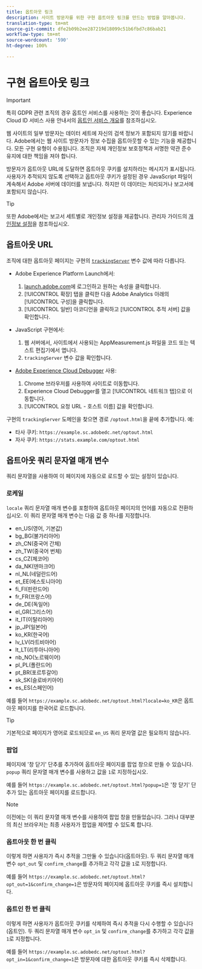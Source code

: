 ```yaml
---
title: 옵트아웃 링크
description: 사이트 방문자를 위한 구현 옵트아웃 링크를 만드는 방법을 알아봅니다.
translation-type: tm+mt
source-git-commit: dfe2b09b2ee287219d18099c51b6fbd7c86bab21
workflow-type: tm+mt
source-wordcount: '590'
ht-degree: 100%

---
```



# 구현 옵트아웃 링크

>[!IMPORTANT]
>
>특히 GDPR 관련 조직의 경우 옵트인 서비스를 사용하는 것이 좋습니다. Experience Cloud ID 서비스 사용 안내서의 [옵트인 서비스 개요](https://docs.adobe.com/content/help/ko-KR/id-service/using/implementation/opt-in-service/optin-overview.html)를 참조하십시오.

웹 사이트의 일부 방문자는 데이터 세트에 자신의 검색 정보가 포함되지 않기를 바랍니다. Adobe에서는 웹 사이트 방문자가 정보 수집을 옵트아웃할 수 있는 기능을 제공합니다. 모든 구현 유형이 수용됩니다. 조직은 자체 개인정보 보호정책과 서명한 약관 준수 유지에 대한 책임을 져야 합니다.

방문자가 옵트아웃 URL에 도달하면 옵트아웃 쿠키를 설치하라는 메시지가 표시됩니다. 사용자가 추적되지 않도록 선택하고 옵트아웃 쿠키가 설정된 경우 JavaScript 파일이 계속해서 Adobe 서버에 데이터를 보냅니다. 하지만 이 데이터는 처리되거나 보고서에 포함되지 않습니다.

>[!TIP]
>
>또한 Adobe에서는 보고서 세트별로 개인정보 설정을 제공합니다. 관리자 가이드의 [개인정보 설정](../../admin/admin/privacy-settings.md)을 참조하십시오.

## 옵트아웃 URL

조직에 대한 옵트아웃 페이지는 구현의 [`trackingServer`](../vars/config-vars/trackingserver.md) 변수 값에 따라 다릅니다.

* Adobe Experience Platform Launch에서:
   1. [launch.adobe.com](https://launch.adobe.com)에 로그인하고 원하는 속성을 클릭합니다.
   2. [!UICONTROL 확장] 탭을 클릭한 다음 Adobe Analytics 아래의 [!UICONTROL 구성]을 클릭합니다.
   3. [!UICONTROL 일반] 아코디언을 클릭하고 [!UICONTROL 추적 서버] 값을 확인합니다.

* JavaScript 구현에서:
   1. 웹 서버에서, 사이트에서 사용되는 AppMeasurement.js 파일을 코드 또는 텍스트 편집기에서 엽니다.
   2. `trackingServer` 변수 값을 확인합니다.

* [Adobe Experience Cloud Debugger](https://docs.adobe.com/content/help/ko-KR/debugger/using/experience-cloud-debugger.html) 사용:
   1. Chrome 브라우저를 사용하여 사이트로 이동합니다.
   2. Experience Cloud Debugger를 열고 [!UICONTROL 네트워크 탭]으로 이동합니다.
   3. [!UICONTROL 요청 URL - 호스트 이름] 값을 확인합니다.

구현의 `trackingServer` 도메인을 찾으면 경로 `/optout.html`을 끝에 추가합니다. 예:

* 타사 쿠키: `https://example.sc.adobedc.net/optout.html`
* 자사 쿠키: `https://stats.example.com/optout.html`

## 옵트아웃 쿼리 문자열 매개 변수

쿼리 문자열을 사용하여 이 페이지에 자동으로 로드할 수 있는 설정이 있습니다.

### 로케일

`locale` 쿼리 문자열 매개 변수를 포함하여 옵트아웃 페이지의 언어를 자동으로 전환하십시오. 이 쿼리 문자열 매개 변수는 다음 값 중 하나를 지정합니다.

* en_US(영어, 기본값)
* bg_BG(불가리아어)
* zh_CN(중국어 간체)
* zh_TW(중국어 번체)
* cs_CZ(체코어)
* da_NK(덴마크어)
* nl_NL(네덜란드어)
* et_EE(에스토니아어)
* fi_FI(핀란드어)
* fr_FR(프랑스어)
* de_DE(독일어)
* el_GR(그리스어)
* it_IT(이탈리아어)
* jp_JP(일본어)
* ko_KR(한국어)
* lv_LV(라트비아어)
* lt_LT(리투아니아어)
* nb_NO(노르웨이어)
* pl_PL(폴란드어)
* pt_BR(포르투갈어)
* sk_SK(슬로바키아어)
* es_ES(스페인어)

예를 들어 `https://example.sc.adobedc.net/optout.html?locale=ko_KR`은 옵트아웃 페이지를 한국어로 로드합니다.

>[!TIP]
>
>기본적으로 페이지가 영어로 로드되므로 `en_US` 쿼리 문자열 값은 필요하지 않습니다.

### 팝업

페이지에 &#39;창 닫기&#39; 단추를 추가하여 옵트아웃 페이지를 팝업 창으로 만들 수 있습니다. `popup` 쿼리 문자열 매개 변수를 사용하고 값을 `1`로 지정하십시오.

예를 들어 `https://example.sc.adobedc.net/optout.html?popup=1`은 &#39;창 닫기&#39; 단추가 있는 옵트아웃 페이지를 로드합니다.

>[!NOTE]
>
>이전에는 이 쿼리 문자열 매개 변수를 사용하여 팝업 창을 만들었습니다. 그러나 대부분의 최신 브라우저는 최종 사용자가 팝업을 제어할 수 있도록 합니다.

### 옵트아웃 한 번 클릭

이렇게 하면 사용자가 즉시 추적을 그만둘 수 있습니다(옵트아웃). 두 쿼리 문자열 매개 변수 `opt_out` 및 `confirm_change`를 추가하고 각각 값을 `1`로 지정합니다.

예를 들어 `https://example.sc.adobedc.net/optout.html?opt_out=1&confirm_change=1`은 방문자의 페이지에 옵트아웃 쿠키를 즉시 설치합니다.

### 옵트인 한 번 클릭

이렇게 하면 사용자가 옵트아웃 쿠키를 삭제하여 즉시 추적을 다시 수행할 수 있습니다(옵트인). 두 쿼리 문자열 매개 변수 `opt_in` 및 `confirm_change`를 추가하고 각각 값을 `1`로 지정합니다.

예를 들어 `https://example.sc.adobedc.net/optout.html?opt_in=1&confirm_change=1`은 방문자에 대한 옵트아웃 쿠키를 즉시 삭제합니다.
